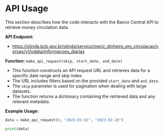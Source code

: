 # API Usage

This section describes how the code interacts with the Banco Central API to retrieve money circulation data.

**API Endpoint:**

* https://olinda.bcb.gov.br/olinda/servico/mecir_dinheiro_em_circulacao/versao/v1/odata/informacoes_diarias

**Function:** `make_api_request(skip, start_date, end_date)`

* This function constructs an API request URL and retrieves data for a specific date range and skip index.
* The URL includes filters based on the provided `start_date` and `end_date`.
* The `skip` parameter is used for pagination when dealing with large datasets.
* The function returns a dictionary containing the retrieved data and any relevant metadata.

**Example Usage:**

```python
data = make_api_request(0, "2023-01-01", "2023-02-28")

print(data)
